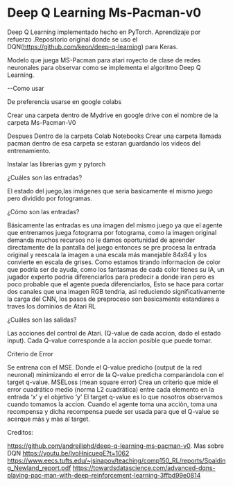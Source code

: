 Deep Q Learning Ms-Pacman-v0
============

Deep Q Learning implementado hecho en PyTorch. Aprendizaje por refuerzo .Repositorio original donde se uso el DQN(https://github.com/keon/deep-q-learning) para Keras.

Modelo que juega MS-Pacman para atari
royecto de clase de redes neuronales para observar como se implementa el algoritmo Deep Q Learning.

--Como usar

De preferencia usarse en google colabs

Crear una carpeta dentro de Mydrive en google drive con el nombre de la carpeta Ms-Pacman-V0

Despues Dentro de la carpeta Colab Notebooks Crear una carpeta llamada pacman dentro de esa carpeta se estaran guardando los videos del entrenamiento.

Instalar las librerias gym y pytorch

¿Cuáles son las entradas? 

El estado del juego,las imágenes que seria basicamente el mismo juego pero dividido por fotogramas.

¿Cómo son las entradas?

Básicamente las entradas es una imagen del mismo juego ya que el agente que entrenamos juega fotograma por fotograma, como la imagen original demanda muchos recursos no le damos oportunidad de aprender directamente de la pantalla del juego entonces se pre procesa la entrada original y reescala la imagen a una escala más manejable 84x84 y los convierte en escala de grises. Como estamos tirando informacion de color que podria ser de ayuda, como los fantasmas de cada color tienes su IA, un jugador experto podria diferenciarlos para predecir a donde iran pero es poco probable que el agente pueda diferenciarlos, Esto se hace para cortar dos canales que una imagen RGB tendria, asi reduciendo significativamente la carga del CNN, los pasos de preproceso son basicamente estandares a traves los dominios de Atari RL

¿Cuáles son las salidas?

Las acciones del control de Atari. (Q-value de cada accion, dado el estado input). Cada Q-value corresponde a la accion posible que puede tomar.

Criterio de Error 

Se entrena con el MSE. Donde el Q-value predicho (output de la red neuronal) minimizando el error de la Q-value predicha comparàndola con el target q-value. MSELoss (mean square error) Crea un criterio que mide el error cuadrático medio (norma L2 cuadrática) entre cada elemento en la entrada ‘x’ y el objetivo ‘y’ El target q-value es lo que nosotros observamos cuando tomamos la accion. Cuando el agente toma una acciòn, toma una recompensa y dicha recompensa puede ser usada para que el Q-value se acerque màs y màs al target.

Creditos:

https://github.com/andreiliphd/deep-q-learning-ms-pacman-v0.
Mas sobre DQN https://youtu.be/lvoHnicueoE?t=1062 https://www.eecs.tufts.edu/~jsinapov/teaching/comp150_RL/reports/Spalding_Newland_report.pdf https://towardsdatascience.com/advanced-dqns-playing-pac-man-with-deep-reinforcement-learning-3ffbd99e0814
